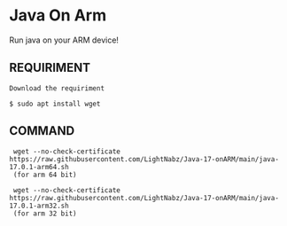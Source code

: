 # Java On Arm
Run java on your ARM device!

## REQUIRIMENT
```sh-session
Download the requiriment

$ sudo apt install wget
```

## COMMAND
```sh-session
 wget --no-check-certificate https://raw.githubusercontent.com/LightNabz/Java-17-onARM/main/java-17.0.1-arm64.sh
 (for arm 64 bit)
 
 wget --no-check-certificate https://raw.githubusercontent.com/LightNabz/Java-17-onARM/main/java-17.0.1-arm32.sh 
 (for arm 32 bit)
 ```
 
 

